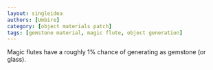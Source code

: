 ```yaml
---
layout: singleidea
authors: [Umbire]
category: [object materials patch]
tags: [gemstone material, magic flute, object generation]
---
```

Magic flutes have a roughly 1% chance of generating as gemstone (or glass).
